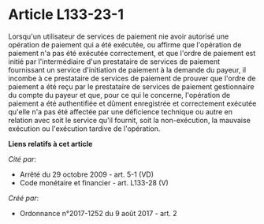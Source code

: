 # Article L133-23-1

Lorsqu'un utilisateur de services de paiement nie avoir autorisé une opération de paiement qui a été exécutée, ou affirme que
l'opération de paiement n'a pas été exécutée correctement, et que l'ordre de paiement est initié par l'intermédiaire d'un
prestataire de services de paiement fournissant un service d'initiation de paiement à la demande du payeur, il incombe à ce
prestataire de services de paiement de prouver que l'ordre de paiement a été reçu par le prestataire de services de paiement
gestionnaire du compte du payeur et que, pour ce qui le concerne, l'opération de paiement a été authentifiée et dûment
enregistrée et correctement exécutée qu'elle n'a pas été affectée par une déficience technique ou autre en relation avec soit
le service qu'il fournit, soit la non-exécution, la mauvaise exécution ou l'exécution tardive de l'opération.

**Liens relatifs à cet article**

_Cité par_:

  - Arrêté du 29 octobre 2009 - art. 5-1 (VD)
  - Code monétaire et financier - art. L133-28 (V)

_Créé par_:

  - Ordonnance n°2017-1252 du 9 août 2017 - art. 2

